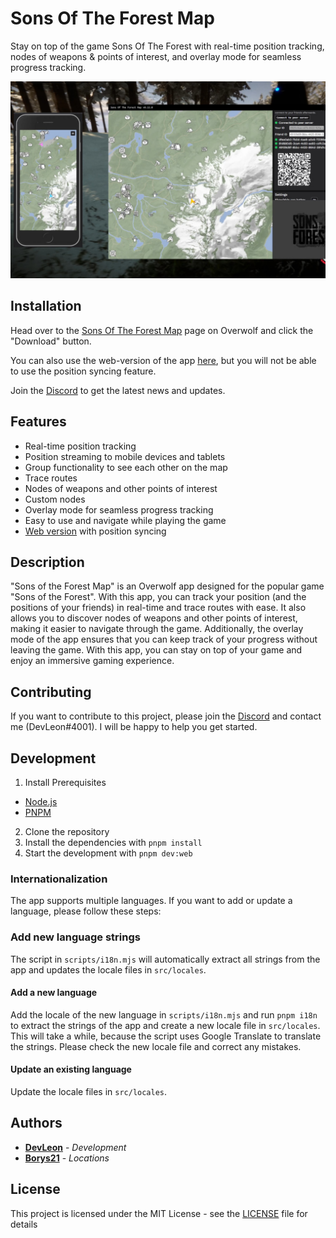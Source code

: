 # Sons Of The Forest Map

Stay on top of the game Sons Of The Forest with real-time position tracking, nodes of weapons & points of interest, and overlay mode for seamless progress tracking.

![](/assets/screenshot2.jpg)

## Installation

Head over to the [Sons Of The Forest Map](https://www.overwolf.com/app/Leon_Machens-Sons_Of_The_Forest_Map) page on Overwolf and click the "Download" button.

You can also use the web-version of the app [here](https://sotf.th.gl), but you will not be able to use the position syncing feature.

Join the [Discord](https://discord.com/invite/NTZu8Px) to get the latest news and updates.

## Features

- Real-time position tracking
- Position streaming to mobile devices and tablets
- Group functionality to see each other on the map
- Trace routes
- Nodes of weapons and other points of interest
- Custom nodes
- Overlay mode for seamless progress tracking
- Easy to use and navigate while playing the game
- [Web version](https://sotf.th.gl) with position syncing

## Description

"Sons of the Forest Map" is an Overwolf app designed for the popular game "Sons of the Forest". With this app, you can track your position (and the positions of your friends) in real-time and trace routes with ease. It also allows you to discover nodes of weapons and other points of interest, making it easier to navigate through the game. Additionally, the overlay mode of the app ensures that you can keep track of your progress without leaving the game. With this app, you can stay on top of your game and enjoy an immersive gaming experience.

## Contributing

If you want to contribute to this project, please join the [Discord](https://discord.com/invite/NTZu8Px) and contact me (DevLeon#4001). I will be happy to help you get started.

## Development

1. Install Prerequisites

- [Node.js](https://nodejs.org/en/)
- [PNPM](https://pnpm.js.org/en/installation)

2. Clone the repository
3. Install the dependencies with `pnpm install`
4. Start the development with `pnpm dev:web`

### Internationalization

The app supports multiple languages. If you want to add or update a language, please follow these steps:

### Add new language strings

The script in `scripts/i18n.mjs` will automatically extract all strings from the app and updates the locale files in `src/locales`.

#### Add a new language

Add the locale of the new language in `scripts/i18n.mjs` and run `pnpm i18n` to extract the strings of the app and create a new locale file in `src/locales`.
This will take a while, because the script uses Google Translate to translate the strings. Please check the new locale file and correct any mistakes.

#### Update an existing language

Update the locale files in `src/locales`.

## Authors

- **[DevLeon](https://github.com/lmachens)** - _Development_
- **[Borys21](https://github.com/Borys21)** - _Locations_

## License

This project is licensed under the MIT License - see the [LICENSE](LICENSE) file for details
